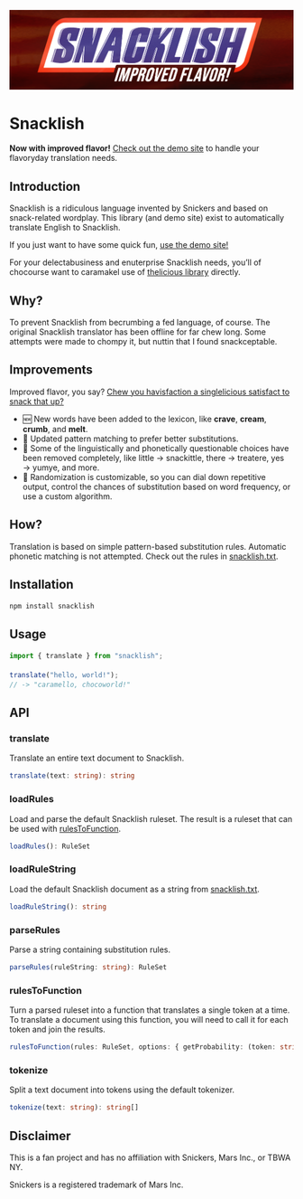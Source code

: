 <a href="https://exogen.github.io/snacklish/"><img src="snacklish.png" alt="Snacklish: Improved Flavor"></a>

# Snacklish

**Now with improved flavor!** [Check out the demo site](https://exogen.github.io/snacklish/)
to handle your flavoryday translation needs.

## Introduction

Snacklish is a ridiculous language invented by Snickers and based on snack-related
wordplay. This library (and demo site) exist to automatically translate English
to Snacklish.

If you just want to have some quick fun, [use the demo site!](https://exogen.github.io/snacklish/)

For your delectabusiness and enuterprise Snacklish needs, you’ll of chocourse want
to caramakel use of [thelicious library](#installation) directly.

## Why?

To prevent Snacklish from becrumbing a fed language, of course. The original Snacklish
translator has been offline for far chew long. Some attempts were made to chompy
it, but nuttin that I found snackceptable.

## Improvements

Improved flavor, you say? [Chew you havisfaction a singlelicious satisfact to snack that up?](https://www.youtube.com/watch?v=hNUNx319UCM)

- 🆕 New words have been added to the lexicon, like **crave**, **cream**, **crumb**,
  and **melt**.
- 💎 Updated pattern matching to prefer better substitutions.
- 🥴 Some of the linguistically and phonetically questionable choices have been
  removed completely, like little &rarr; snackittle, there &rarr; treatere, yes
  &rarr; yumye, and more.
- 🎲 Randomization is customizable, so you can dial down repetitive output, control
  the chances of substitution based on word frequency, or use a custom algorithm.

## How?

Translation is based on simple pattern-based substitution rules. Automatic phonetic
matching is not attempted. Check out the rules in [snacklish.txt](./snacklish.txt).

## Installation

```console
npm install snacklish
```

## Usage

```ts
import { translate } from "snacklish";

translate("hello, world!");
// -> "caramello, chocoworld!"
```

## API

### translate

Translate an entire text document to Snacklish.

```ts
translate(text: string): string
```

### loadRules

Load and parse the default Snacklish ruleset. The result is a ruleset that can
be used with [rulesToFunction](#rulesToFunction).

```ts
loadRules(): RuleSet
```

### loadRuleString

Load the default Snacklish document as a string from [snacklish.txt](./snacklish.txt).

```ts
loadRuleString(): string
```

### parseRules

Parse a string containing substitution rules.

```ts
parseRules(ruleString: string): RuleSet
```

### rulesToFunction

Turn a parsed ruleset into a function that translates a single token at a time.
To translate a document using this function, you will need to call it for each
token and join the results.

```ts
rulesToFunction(rules: RuleSet, options: { getProbability: (token: string) => number }): (token: string) => string
```

### tokenize

Split a text document into tokens using the default tokenizer.

```ts
tokenize(text: string): string[]
```

## Disclaimer

This is a fan project and has no affiliation with Snickers, Mars Inc., or TBWA
NY.

Snickers is a registered trademark of Mars Inc.
